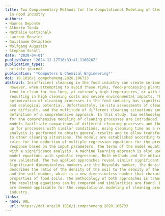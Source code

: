 ```yaml
---
title: Two Complementary Methods for the Computational Modeling of Cleaning Processes
  in Food Industry
authors:
- Hannes Deponte
- Alberto Tonda
- Nathalie Gottschalk
- Laurent Bouvier
- Guillaume Delaplace
- Wolfgang Augustin
- Stephan Scholl
date: '2020-04-01'
publishDate: '2024-12-17T18:33:41.110826Z'
publication_types:
- article-journal
publication: '*Computers & Chemical Engineering*'
doi: 10.1016/j.compchemeng.2020.106733
abstract: Insufficient cleaning in the food industry can create serious hygienic risks.
  However, when attempting to avoid these risks, food-processing plants frequently
  tend to clean for too long, at extremely high temperatures, or with too many chemicals,
  resulting in high cleaning costs and severe environmental impacts. Therefore, the
  optimization of cleaning processes in the food industry has significant economic
  and ecological potential. Unfortunately, in-situ assessments of cleaning processes
  are difficult, and the multitude of different cleaning situations complicates the
  definition of a comprehensive approach. In this study, two methodological approaches
  for the comprehensive modeling of cleaning processes are introduced. The resulting
  models facilitate comparisons of different cleaning processes and they can be scaled
  up for processes with similar conditions, using cleaning time as a response. A dimensional
  analysis is performed to obtain general results and to allow transfer of the approaches
  to other cleaning situations. The models are established according to the statistical
  rules for the deduction of multiple regression equations for the prediction of the
  response based on the input parameters. The terms of the model equation are confirmed
  with a significance analysis. A machine learning approach is also used to create
  model equations with symbolic regression. Both methods and the obtained model equations
  are validated. The two applied approaches reveal similar significant terms and models.
  Significant dimensionless numbers are the Reynolds number, the density number that
  describes the ratio of the density of the soil to the density of the cleaning agent,
  and the soil number, which is a new dimensionless number that characterizes the
  properties of food soils. The methodology of both approaches is transparent; therefore,
  the resulting equations can be compared and similarities are found. Both methods
  are deemed applicable for the computational modeling of cleaning processes in food
  industry.
links:
- name: URL
  url: https://doi.org/10.1016/j.compchemeng.2020.106733
---
```

